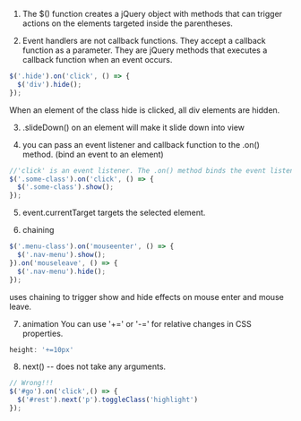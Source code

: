 1. The $() function creates a jQuery object with methods that can trigger actions on the elements targeted inside the parentheses.

2. Event handlers are not callback functions. They accept a callback function as a parameter. 
They are jQuery methods that executes a callback function when an event occurs.
```javascript
$('.hide').on('click', () => {
  $('div').hide();
});
```
When an element of the class hide is clicked, all div elements are hidden.


3. .slideDown() on an element will make it slide down into view

4. you can pass an event listener and callback function to the .on() method. (bind an event to an element)
```javascript
//'click' is an event listener. The .on() method binds the event listener to a jQuery object.
$('.some-class').on('click', () => {
  $('.some-class').show();
});
```

5. event.currentTarget targets the selected element.

6. chaining
```javascript
$('.menu-class').on('mouseenter', () => {
  $('.nav-menu').show();
}).on('mouseleave', () => {
  $('.nav-menu').hide();
});
```
uses chaining to trigger show and hide effects on mouse enter and mouse leave.

7. animation
You can use '+=' or '-=' for relative changes in CSS properties.
```javascript
height: '+=10px'
```
8. next() -- does not take any arguments.
```javascript
// Wrong!!!
$('#go').on('click',() => {
  $('#rest').next('p').toggleClass('highlight')
});
```
